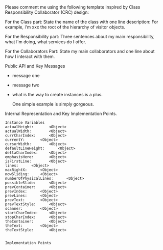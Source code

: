 Please comment me using the following template inspired by Class Responsibility Collaborator (CRC) design:For the Class part:  State the name of the class with one line description: For example, I'm xxx the root of the hierarchy of visitor objects.For the Responsibility part: Three sentences about my main responsibility, what I'm doing, what services do I offer.For the Collaborators Part: State my main collaborators and one line about how I interact with them. Public API and Key Messages- message one   - message two - what is the way to create instances is a plus.   One simple example is simply gorgeous. Internal Representation and Key Implementation Points.    Instance Variables	actualHeight:		<Object>	actualWidth:		<Object>	currCharIndex:		<Object>	currentY:		<Object>	cursorWidth:		<Object>	defaultLineHeight:		<Object>	deltaCharIndex:		<Object>	emphasisHere:		<Object>	isFirstLine:		<Object>	lines:		<Object>	maxRightX:		<Object>	nowSliding:		<Object>	numberOfPhysicalLines:		<Object>	possibleSlide:		<Object>	prevContainer:		<Object>	prevIndex:		<Object>	prevLines:		<Object>	prevText:		<Object>	prevTextStyle:		<Object>	scanner:		<Object>	startCharIndex:		<Object>	stopCharIndex:		<Object>	theContainer:		<Object>	theText:		<Object>	theTextStyle:		<Object>    Implementation Points